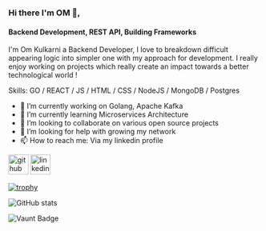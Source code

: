### Hi there I'm OM 👋,
#### Backend Development, REST API, Building Frameworks
I'm Om Kulkarni a Backend Developer, I love to breakdown difficult appearing logic into simpler one with my approach for development. I really enjoy working on projects which really create an impact towards a better technological world !

Skills: GO / REACT / JS / HTML / CSS / NodeJS / MongoDB / Postgres 

- 🔭 I’m currently working on Golang, Apache Kafka 
- 🌱 I’m currently learning Microservices Architecture 
- 👯 I’m looking to collaborate on various open source projects 
- 🤔 I’m looking for help with growing my network 
- 📫 How to reach me: Via my linkedin profile 


[<img src='https://cdn.jsdelivr.net/npm/simple-icons@3.0.1/icons/github.svg' alt='github' height='40'>](https://github.com/om7057)  [<img src='https://cdn.jsdelivr.net/npm/simple-icons@3.0.1/icons/linkedin.svg' alt='linkedin' height='40'>](https://www.linkedin.com/in/om-kulkarni-460819250/)  

[![trophy](https://github-profile-trophy.vercel.app/?username=om7057)](https://github.com/ryo-ma/github-profile-trophy)

![GitHub stats](https://github-readme-stats.vercel.app/api?username=om7057&show_icons=true)  

![Vaunt Badge](https://api.vaunt.dev/v1/github/entities/om7057/contributions?format=svg&private=false)  

